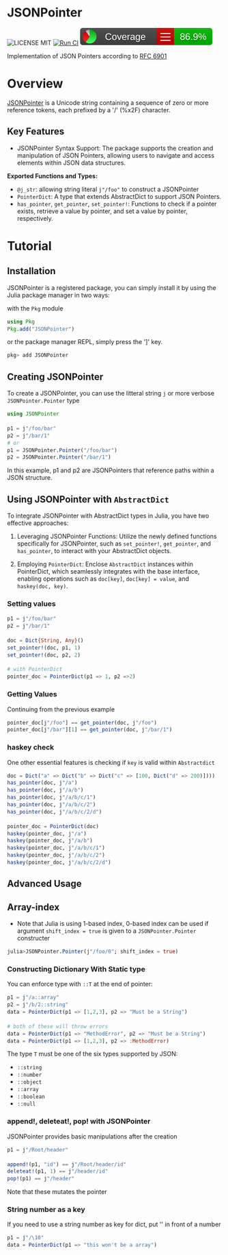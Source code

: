 # JSONPointer
![LICENSE MIT](https://img.shields.io/badge/license-MIT-brightgreen.svg?style=flat-square)
[![Run CI](https://github.com/YongHee-Kim/JSONPointer.jl/actions/workflows/ci-master.yml/badge.svg)](https://github.com/YongHee-Kim/JSONPointer.jl/actions/workflows/ci-master.yml)
[![Converage](https://github.com/YongHee-Kim/JSONPointer.jl/blob/gh-pages/docs/coverage/badge_linecoverage.svg)](https://yonghee-kim.github.io/JSONPointer.jl/coverage/index)

Implementation of JSON Pointers according to [RFC 6901](https://www.rfc-editor.org/rfc/rfc6901)

# Overview
[JSONPointer](https://tools.ietf.org/html/rfc6901/) is a Unicode string containing a sequence of zero or more reference tokens, each prefixed by a '/' (%x2F) character.

## Key Features
- JSONPointer Syntax Support: The package supports the creation and manipulation of JSON Pointers, allowing users to navigate and access elements within JSON data structures.

**Exported Functions and Types:**
- `@j_str`: allowing string literal `j"/foo"` to construct a JSONPointer 
- `PointerDict`: A type that extends AbstractDict to support JSON Pointers.
- `has_pointer`, `get_pointer`, `set_pointer!`: Functions to check if a pointer exists, retrieve a value by pointer, and set a value by pointer, respectively.

# Tutorial 

## Installation  
JSONPointer is a registered package, you can simply install it by using the Julia package manager in two ways:

with the `Pkg` module
```julia 
using Pkg
Pkg.add("JSONPointer")
```
or the package manager REPL, simply press the ']' key.
```julia
pkg> add JSONPointer
```

## Creating JSONPointer 
To create a JSONPointer, you can use the litteral string `j` or more verbose `JSONPointer.Pointer` type

```julia
using JSONPointer

p1 = j"/foo/bar"
p2 = j"/bar/1"
# or 
p1 = JSONPointer.Pointer("/foo/bar")
p2 = JSONPointer.Pointer("/bar/1")
```
In this example, p1 and p2 are JSONPointers that reference paths within a JSON structure.

## Using JSONPointer with `AbstractDict`
To integrate JSONPointer with AbstractDict types in Julia, you have two effective approaches:

1. Leveraging JSONPointer Functions: Utilize the newly defined functions specifically for JSONPointer, such as `set_pointer!`, `get_pointer`, and `has_pointer`, to interact with your AbstractDict objects.

2. Employing `PointerDict`: Enclose `AbstractDict` instances within PointerDict, which seamlessly integrates with the base interface, enabling operations such as `doc[key]`, `doc[key] = value`, and `haskey(doc, key)`.

### Setting values 
```julia
p1 = j"/foo/bar"
p2 = j"/bar/1"

doc = Dict{String, Any}()
set_pointer!(doc, p1, 1)
set_pointer!(doc, p2, 2)

# with PointerDict
pointer_doc = PointerDict(p1 => 1, p2 =>2)
```

### Getting Values
Continuing from the previous example 
```julia 
pointer_doc[j"/foo"] == get_pointer(doc, j"/foo")
pointer_doc[j"/bar"][1] == get_pointer(doc, j"/bar/1")
```

### haskey check 
One other essential features is checking if `key` is valid within `Abstractdict`
```julia 
doc = Dict("a" => Dict("b" => Dict("c" => [100, Dict("d" => 200)])))
has_pointer(doc, j"/a")
has_pointer(doc, j"/a/b")
has_pointer(doc, j"/a/b/c/1")
has_pointer(doc, j"/a/b/c/2")
has_pointer(doc, j"/a/b/c/2/d")

pointer_doc = PointerDict(doc)
haskey(pointer_doc, j"/a")
haskey(pointer_doc, j"/a/b")
haskey(pointer_doc, j"/a/b/c/1")
haskey(pointer_doc, j"/a/b/c/2")
haskey(pointer_doc, j"/a/b/c/2/d")
```

## Advanced Usage

## Array-index 
- Note that Julia is using 1-based index, 0-based index can be used if argument `shift_index = true` is given to a `JSONPointer.Pointer` constructer
``` julia
julia>JSONPointer.Pointer(j"/foo/0"; shift_index = true)
```

### Constructing Dictionary With Static type

You can enforce type with `::T` at the end of pointer:
```julia
p1 = j"/a::array"
p2 = j"/b/2::string"
data = PointerDict(p1 => [1,2,3], p2 => "Must be a String")

# both of these will throw errors 
data = PointerDict(p1 => "MethodError", p2 => "Must be a String")
data = PointerDict(p1 => [1,2,3], p2 => :MethodError)
```

The type `T` must be one of the six types supported by JSON:
  * `::string`
  * `::number`
  * `::object`
  * `::array`
  * `::boolean`
  * `::null`

### append!, deleteat!, pop! with JSONPointer 
JSONPointer provides basic manipulations after the creation 
```julia
p1 = j"/Root/header"

append!(p1, "id") == j"/Root/header/id"
deleteat!(p1, 1) == j"/header/id"
pop!(p1) == j"/header"
```
Note that these mutates the pointer

### String number as a key
If you need to use a string number as key for dict, put '\' in front of a number
```julia
p1 = j"/\10"
data = PointerDict(p1 => "this won't be a array")
```
